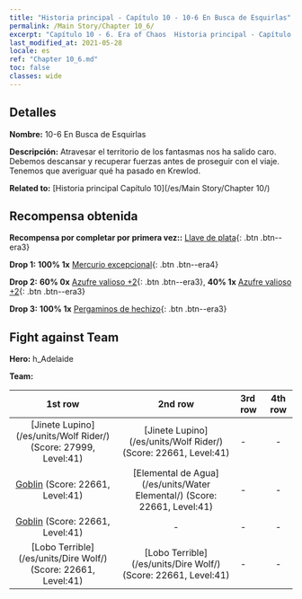 ```yaml
---
title: "Historia principal - Capítulo 10 - 10-6 En Busca de Esquirlas"
permalink: /Main Story/Chapter 10_6/
excerpt: "Capítulo 10 - 6. Era of Chaos  Historia principal - Capítulo 10_6. 10-6 En Busca de Esquirlas"
last_modified_at: 2021-05-28
locale: es
ref: "Chapter 10_6.md"
toc: false
classes: wide
---
```


## Detalles

 **Nombre:** 10-6 En Busca de Esquirlas

 **Descripción:** Atravesar el territorio de los fantasmas nos ha salido caro. Debemos descansar y recuperar fuerzas antes de proseguir con el viaje. Tenemos que averiguar qué ha pasado en Krewlod.

 **Related to:** [Historia principal Capítulo 10](/es/Main Story/Chapter 10/)

## Recompensa obtenida

 **Recompensa por completar por primera vez::** [Llave de plata](/ItemsES/con_693/){: .btn .btn--era3}

 **Drop 1:** **100% 1x** [Mercurio excepcional](/ItemsES/mat_35/){: .btn .btn--era4}

 **Drop 2:** **60% 0x** [Azufre valioso +2](/ItemsES/mat_29/){: .btn .btn--era3}, **40% 1x** [Azufre valioso +2](/ItemsES/mat_29/){: .btn .btn--era3}

 **Drop 3:** **100% 1x** [Pergaminos de hechizo](/ItemsES/con_694/){: .btn .btn--era3}


## Fight against Team
 **Hero:** h_Adelaide

 **Team:**


  | 1st row | 2nd row | 3rd row | 4th row |
  |:----:|:----:|:----|:----:|
  | [Jinete Lupino](/es/units/Wolf Rider/) (Score: 27999, Level:41)  | [Jinete Lupino](/es/units/Wolf Rider/) (Score: 22661, Level:41)  | - | - |
  | [Goblin](/es/units/Goblin/) (Score: 22661, Level:41)  | [Elemental de Agua](/es/units/Water Elemental/) (Score: 22661, Level:41)  | - | - |
  | [Goblin](/es/units/Goblin/) (Score: 22661, Level:41)  | - | - | - |
  | [Lobo Terrible](/es/units/Dire Wolf/) (Score: 22661, Level:41)  | [Lobo Terrible](/es/units/Dire Wolf/) (Score: 22661, Level:41)  | - | - |


